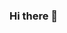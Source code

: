 ### Hi there 👋

<!--
**Annah-2003/Annah-2003** is a ✨ _special_ ✨ repository because its `README.md` (this file) appears on your GitHub profile.

Here are some ideas to get you started:

🔭 I’m currently working on honing my programming skills and building small projects to gain practical experience.
🌱 I’m currently learning data structures and algorithms to improve my problem-solving abilities and enhance my understanding of software development principles.
👯 I’m looking to collaborate on open-source projects and contribute to the tech community while learning from experienced developers.
🤔 I’m looking for help with mastering more advanced programming concepts and understanding best practices in software engineering.
💬 Ask me about my journey into software development, my favorite programming languages, or any tech-related questions you have!
📫 How to reach me: You can reach me via email @gitauirene56@gmail.com or connect with me on LinkedIn.
😄 Pronouns: He/him
⚡ Fun fact: I love solving puzzles and brain teasers in my free time, and I'm always up for a coding challenge or a game of chess!
-->
